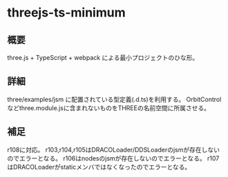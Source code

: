 # threejs-ts-minimum

## 概要

three.js + TypeScript + webpack による最小プロジェクトのひな形。

## 詳細

three/examples/jsm に配置されている型定義(.d.ts)を利用する。
OrbitControlなどthree.module.jsに含まれないものをTHREEの名前空間に所属させる。

## 補足

r108に対応。
r103,r104,r105はDRACOLoader/DDSLoaderのjsmが存在しないのでエラーとなる。
r106はnodesのjsmが存在しないのでエラーとなる。
r107はDRACOLoaderがstaticメンバではなくなったのでエラーとなる。

